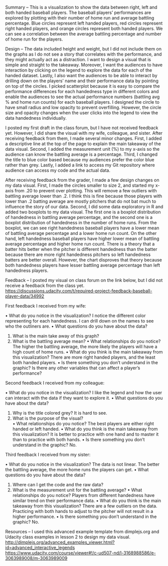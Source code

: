 Summary – This is a visualization to show the data between right, left and both handed baseball players.  The baseball players’ performances are explored by plotting with their number of home run and average battling percentage.  Blue circles represent left handed players, red circles represent right handed players, and orange circles represent both handed players.  We can see a correlation between the average battling percentage and number of home run for the players.

Design – The data included height and weight, but I did not include them on the graphs as I do not see a story that correlates with the performance, and they might actually act as a distraction.  I want to design a visual that is simple and straight to the takeaway.  Moreover, I want the audiences to have interaction by clicking on the legend to explore the data for each of the handed dataset.  Lastly, I also want the audiences to be able to interact by drilling down on the players’ name and their performance data by pointing on top of the circles.  I picked scatterplot because it is easy to compare the performance differences for each handedness type in different colors and enable the audiences to see the actual performance numbers (battling avg % and home run counts) for each baseball players.  I designed the circle to have small radius and low opacity to prevent overfilling.  However, the circle size and opacity changes when the user clicks into the legend to view the data handedness individually.

I posted my first draft in the class forum, but I have not received feedback yet.  However, I did share the visual with my wife, colleague, and sister.  After receiving feedback from them, I made several minor changes.  First, I added a descriptive line at the top of the page to explain the main takeaway of the data visual.  Second, I added the measurement unit (%) to my x-axis so the audience can know the battling average is a percentage.  Third, I changed the title to blue color based because my audiences prefer the color blue rather than grey.  Lastly, I added a link to access my Git repository where audience can access my code and the actual data.

After receiving feedback from the grader, I made a few design changes on my data visual.  First, I made the circles smaller to size 2, and started my x-axis from .20 to prevent over plotting.  This will remove a few outliers with battling average lower than .2.  I think this is fine because those players with lower than .2 batting average are mostly pitchers that do not bat much to influence the story of our data.  Second, I did some data exploratory in R and added two boxplots to my data visual.  The first one is a boxplot distribution of handedness in battling average percentage, and the second one is a boxplot distribution of handedness in the number of home runs.   From the boxplot, we can see right handedness baseball players have a lower mean of battling average percentage and a lower home run count.  On the other hand, left handedness baseball players have higher lower mean of battling average percentage and higher home run count.  There is a theory that a batter hits better when the pitcher is different handedness than the batter because there are more right handedness pitchers so left handedness batters are better overall.  However, the chart disproves that theory because both handedness players have lesser battling average percentage than left handedness players.


Feedback – 
I posted my visual on class forum on the link below, but I did not receive a feedback from the class yet.
https://discussions.udacity.com/t/required-project-feedback-baseball-player-data/34992

First feedback I received from my wife:

•	What do you notice in the visualization?
I notice the different color representing for each handedness.  I can drill down on the names to see who the outliners are.
•	What questions do you have about the data?
1)	What is the main take away of this graph?
2)	What is the battling average mean?
•	What relationships do you notice?
The higher the battling average, the more likely the players will have a high count of home runs.
•	What do you think is the main takeaway from this visualization?
There are more right handed players, and the least both handed players.
•	Is there something you don’t understand in the graphic?
Is there any other variables that can affect a player’s performance?

Second feedback I received from my colleague:

•	What do you notice in the visualization?
I like the legend and how the user can interact with the data if they want to explore it.
•	What questions do you have about the data?
1)	Why is the title colored grey?   It is hard to see.
2)	What is the purpose of the visual?								
•	What relationships do you notice?
The best players are either right handed or left handed.
•	What do you think is the main takeaway from this visualization?
It is better to practice with one hand and to master it than to practice with both hands.
•	Is there something you don’t understand in the graphic?
No.

Third feedback I received from my sister:

•	What do you notice in the visualization?
The data is not linear.  The better the battling average, the more home runs the players can get.
•	What questions do you have about the data?
1)	Where can I get the code and the raw data?
2)	What is the measurement unit for the battling average?
•	What relationships do you notice?
Players from different handedness have similar trend on their performance data.
•	What do you think is the main takeaway from this visualization?
There are a few outliers on the data.  Practicing with both hands to adjust to the pitcher will not result in a higher performance.
•	Is there something you don’t understand in the graphic?
No.

Resources – I used this advanced example template from dimplejs.org and Udacity class examples in lesson 2 to design my data visual. 
http://dimplejs.org/advanced_examples_viewer.html?id=advanced_interactive_legends
https://www.udacity.com/course/viewer#!/c-ud507-nd/l-3168988586/e-3063989008/m-3063989009

